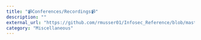 ```yaml
---
title: "📹Conferences/Recordings📹"
description: ""
external_url: "https://github.com/rmusser01/Infosec_Reference/blob/master/Draft/Conferences.md"
category: "Miscellaneous"
---
```

